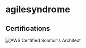 # agilesyndrome


## Certifications

![AWS Certified Solutions Architect](https://images.youracclaim.com/size/220x220/images/6774b3bf-7a82-4d40-a2d1-86b412635bae/AWS-SolArchitect-Associate.png)
